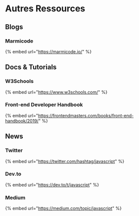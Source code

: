 # Autres Ressources

## Blogs

### Marmicode

{% embed url="https://marmicode.io/" %}

## Docs & Tutorials

### W3Schools

{% embed url="https://www.w3schools.com/" %}

### Front-end Developer Handbook

{% embed url="https://frontendmasters.com/books/front-end-handbook/2019/" %}

## News

### Twitter

{% embed url="https://twitter.com/hashtag/javascript" %}

### Dev.to

{% embed url="https://dev.to/t/javascript" %}

### Medium

{% embed url="https://medium.com/topic/javascript" %}



